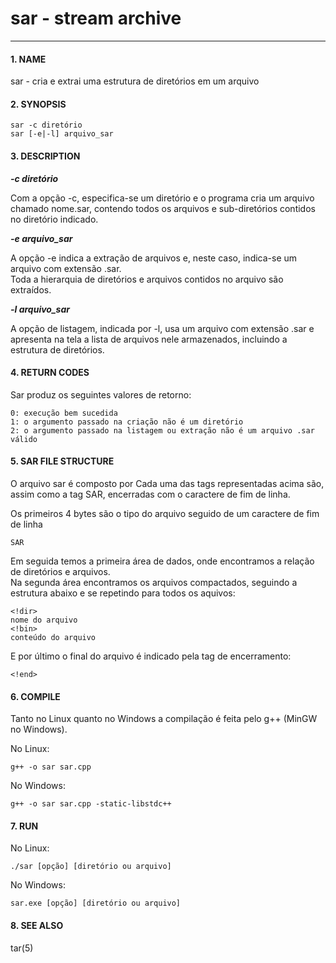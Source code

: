 # **sar - stream archive**
----

#### **1. NAME**  

sar - cria e extrai uma estrutura de diretórios em um arquivo  

#### **2. SYNOPSIS**

    sar -c diretório  
    sar [-e|-l] arquivo_sar  

#### **3. DESCRIPTION**  

**_-c diretório_**  

Com a opção -c, especifica-se um diretório e o programa cria um arquivo chamado nome.sar, contendo todos os arquivos e sub-diretórios contidos no diretório indicado.  

**_-e arquivo_sar_**  

A opção -e indica a extração de arquivos e, neste caso, indica-se um arquivo com extensão .sar.  
Toda a hierarquia de diretórios e arquivos contidos no arquivo são extraídos.  

**_-l arquivo_sar_**  

A opção de listagem, indicada por -l, usa um arquivo com extensão .sar e apresenta na tela a lista de arquivos nele armazenados, incluindo a estrutura de diretórios.  

#### **4. RETURN CODES**  
    
Sar produz os seguintes valores de retorno:  

    0: execução bem sucedida  
    1: o argumento passado na criação não é um diretório  
    2: o argumento passado na listagem ou extração não é um arquivo .sar válido  


#### **5. SAR FILE STRUCTURE**  

O arquivo sar é composto por 
Cada uma das tags representadas acima são, assim como a tag SAR, encerradas com o caractere de fim de linha.  

Os primeiros 4 bytes são o tipo do arquivo seguido de um caractere de fim de linha  

    SAR

Em seguida temos a primeira área de dados, onde encontramos a relação de diretórios e arquivos.  
Na segunda área encontramos os arquivos compactados, seguindo a estrutura abaixo e se repetindo para todos os aquivos:  

    <!dir>  
    nome do arquivo  
    <!bin>  
    conteúdo do arquivo  

E por último o final do arquivo é indicado pela tag de encerramento:  

    <!end>  

#### **6. COMPILE**  

Tanto no Linux quanto no Windows a compilação é feita pelo g++ (MinGW no Windows).  

No Linux:  

    g++ -o sar sar.cpp  

No Windows:  

    g++ -o sar sar.cpp -static-libstdc++  

#### **7. RUN**  

No Linux:  

    ./sar [opção] [diretório ou arquivo]  

No Windows:  

    sar.exe [opção] [diretório ou arquivo]  

#### **8. SEE ALSO**  
tar(5)  


